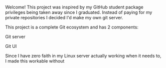 Welcome! This project was inspired by my GitHub student package privileges being taken away since I graduated.
Instead of paying for my private repositories I decided I'd make my own git server.

This project is a complete Git ecosystem and has 2 components:

Git server

Git UI

Since I have zero faith in my Linux server actually working when it needs to, I made this workable without